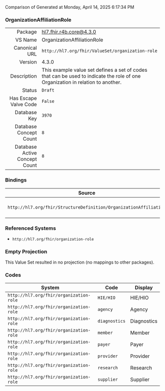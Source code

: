 Comparison of 
Generated at Monday, April 14, 2025 6:17:34 PM

### OrganizationAffiliationRole

|      |     |
| ---: | --- |
| Package | hl7.fhir.r4b.core@4.3.0 |
| VS Name | OrganizationAffiliationRole |
| Canonical URL | `http://hl7.org/fhir/ValueSet/organization-role` |
| Version | 4.3.0 |
| Description | This example value set defines a set of codes that can be used to indicate the role of one Organization in relation to another. |
| Status | `Draft` |
| Has Escape Valve Code | `False` |
| Database Key | `3970` |
| Database Concept Count | `8` |
| Database Active Concept Count | `8` |
### Bindings

| Source | Element | Binding | Strength | Element Short |
| ------ | ------- | ------- | -------- | ------------- |
| `http://hl7.org/fhir/StructureDefinition/OrganizationAffiliation` | `OrganizationAffiliation.code` | `http://hl7.org/fhir/ValueSet/organization-role` | `Example` | Definition of the role the participatingOrganization plays |

### Referenced Systems

* `http://hl7.org/fhir/organization-role`
### Empty Projection

This Value Set resulted in no projection (no mappings to other packages).

### Codes

| System | Code | Display |
| ------ | ---- | ------- |
| `http://hl7.org/fhir/organization-role` | `HIE/HIO` | HIE/HIO |
| `http://hl7.org/fhir/organization-role` | `agency` | Agency |
| `http://hl7.org/fhir/organization-role` | `diagnostics` | Diagnostics |
| `http://hl7.org/fhir/organization-role` | `member` | Member |
| `http://hl7.org/fhir/organization-role` | `payer` | Payer |
| `http://hl7.org/fhir/organization-role` | `provider` | Provider |
| `http://hl7.org/fhir/organization-role` | `research` | Research |
| `http://hl7.org/fhir/organization-role` | `supplier` | Supplier |
